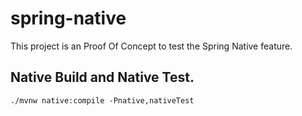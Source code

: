 # spring-native
This project is an Proof Of Concept to test the Spring Native feature.

## Native Build and Native Test.
```shell
./mvnw native:compile -Pnative,nativeTest
```